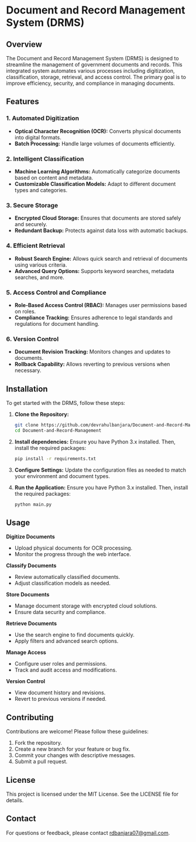 # Document and Record Management System (DRMS)

## Overview

The Document and Record Management System (DRMS) is designed to streamline the management of government documents and records. This integrated system automates various processes including digitization, classification, storage, retrieval, and access control. The primary goal is to improve efficiency, security, and compliance in managing documents.

## Features

### 1. Automated Digitization
- **Optical Character Recognition (OCR):** Converts physical documents into digital formats.
- **Batch Processing:** Handle large volumes of documents efficiently.

### 2. Intelligent Classification
- **Machine Learning Algorithms:** Automatically categorize documents based on content and metadata.
- **Customizable Classification Models:** Adapt to different document types and categories.

### 3. Secure Storage
- **Encrypted Cloud Storage:** Ensures that documents are stored safely and securely.
- **Redundant Backup:** Protects against data loss with automatic backups.

### 4. Efficient Retrieval
- **Robust Search Engine:** Allows quick search and retrieval of documents using various criteria.
- **Advanced Query Options:** Supports keyword searches, metadata searches, and more.

### 5. Access Control and Compliance
- **Role-Based Access Control (RBAC):** Manages user permissions based on roles.
- **Compliance Tracking:** Ensures adherence to legal standards and regulations for document handling.

### 6. Version Control
- **Document Revision Tracking:** Monitors changes and updates to documents.
- **Rollback Capability:** Allows reverting to previous versions when necessary.

## Installation

To get started with the DRMS, follow these steps:

1. **Clone the Repository:**
   ```bash
   git clone https://github.com/devrahulbanjara/Document-and-Record-Management.git
   cd Document-and-Record-Management
   
2. **Install dependencies:**
   Ensure you have Python 3.x installed. Then, install the required packages:
   ```bash
   pip install -r requirements.txt

3. **Configure Settings:**
   Update the configuration files as needed to match your environment and document types.

4. **Run the Application:**
   Ensure you have Python 3.x installed. Then, install the required packages:
   ```bash
   python main.py

## Usage
  
**Digitize Documents**
* Upload physical documents for OCR processing.
* Monitor the progress through the web interface.

  
**Classify Documents**
* Review automatically classified documents.
* Adjust classification models as needed.

  
**Store Documents**
* Manage document storage with encrypted cloud solutions.
* Ensure data security and compliance.

   
**Retrieve Documents**
* Use the search engine to find documents quickly.
* Apply filters and advanced search options.

  
**Manage Access**
* Configure user roles and permissions.
* Track and audit access and modifications.

  
**Version Control**
* View document history and revisions.
* Revert to previous versions if needed.


## Contributing
  Contributions are welcome! Please follow these guidelines:
   1. Fork the repository.
   2. Create a new branch for your feature or bug fix.
   3. Commit your changes with descriptive messages.
   4. Submit a pull request.

## License
  This project is licensed under the MIT License. See the LICENSE file for details.

## Contact
  For questions or feedback, please contact rdbanjara07@gmail.com.

  
